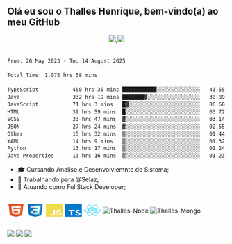 ## Olá eu sou o Thalles Henrique, bem-vindo(a) ao meu GitHub

<div align="center">
  <a href="https://github.com/Thalles-HsA">
  <img height="180em" src="https://github-readme-stats.vercel.app/api?username=Thalles-HsA&show_icons=true&theme=radical&include_all_commits=true&count_private=true"/>
  <img height="180em" src="https://github-readme-stats.vercel.app/api/top-langs/?username=Thalles-HsA&exclude_repo=github-readme-stats,Pong,Freeway-JS&langs_count=5&theme=radical"/>
</div><br>
  
  <!--START_SECTION:waka-->

```txt
From: 26 May 2023 - To: 14 August 2025

Total Time: 1,075 hrs 58 mins

TypeScript           468 hrs 35 mins ███████████░░░░░░░░░░░░░░   43.55 %
Java                 332 hrs 19 mins ███████▓░░░░░░░░░░░░░░░░░   30.89 %
JavaScript           71 hrs 3 mins   █▓░░░░░░░░░░░░░░░░░░░░░░░   06.60 %
HTML                 39 hrs 59 mins  █░░░░░░░░░░░░░░░░░░░░░░░░   03.72 %
SCSS                 33 hrs 47 mins  ▓░░░░░░░░░░░░░░░░░░░░░░░░   03.14 %
JSON                 27 hrs 24 mins  ▓░░░░░░░░░░░░░░░░░░░░░░░░   02.55 %
Other                15 hrs 32 mins  ▒░░░░░░░░░░░░░░░░░░░░░░░░   01.44 %
YAML                 14 hrs 9 mins   ▒░░░░░░░░░░░░░░░░░░░░░░░░   01.32 %
Python               13 hrs 17 mins  ▒░░░░░░░░░░░░░░░░░░░░░░░░   01.24 %
Java Properties      13 hrs 16 mins  ▒░░░░░░░░░░░░░░░░░░░░░░░░   01.23 %
```

<!--END_SECTION:waka-->

  - 🎓 Cursando Analise e Desenvolviemnte de Sistema;
  - 🌱 Trabalhando para @Selaz;
  - 🎯 Atuando como FullStack Developer;
 
<div style="display: inline_block"><br>
  <img align="center" alt="Thalles-HTML" height="30" width="40" src="https://raw.githubusercontent.com/devicons/devicon/master/icons/html5/html5-original.svg">
  <img align="center" alt="Thalles-CSS" height="30" width="40" src="https://raw.githubusercontent.com/devicons/devicon/master/icons/css3/css3-original.svg">
  <img align="center" alt="Thalles-Js" height="30" width="40" src="https://raw.githubusercontent.com/devicons/devicon/master/icons/javascript/javascript-plain.svg">
  <img align="center" alt="Thalles-Ts" height="30" width="40" src="https://raw.githubusercontent.com/devicons/devicon/master/icons/typescript/typescript-plain.svg">
  <img align="center" alt="Thalles-React" height="30" width="40" src="https://raw.githubusercontent.com/devicons/devicon/master/icons/react/react-original.svg">
  <img align="center" alt="Thalles-Node" height="30" width="40" src="https://cdn.jsdelivr.net/gh/devicons/devicon/icons/nodejs/nodejs-original.svg" />
  <img align="center" alt="Thalles-Mongo" height="30" width="40" src="https://cdn.jsdelivr.net/gh/devicons/devicon/icons/mongodb/mongodb-original.svg" />
  
</div>

 ##
  
<div>
  <a href="https://www.linkedin.com/in/thalles-hsa" target="_blank"><img src="https://img.shields.io/badge/-LinkedIn-%230077B5?style=for-the-badge&logo=linkedin&logoColor=white" target="_blank"></a> 
  <a href="https://instagram.com/thalleshsa" target="_blank"><img src="https://img.shields.io/badge/-Instagram-%23E4405F?style=for-the-badge&logo=instagram&logoColor=white" target="_blank"></a>
  <a href = "mailto:thsa.henrique@gmail.com"><img src="https://img.shields.io/badge/-Gmail-%23333?style=for-the-badge&logo=gmail&logoColor=white" target="_blank"></a>
   
</div>
